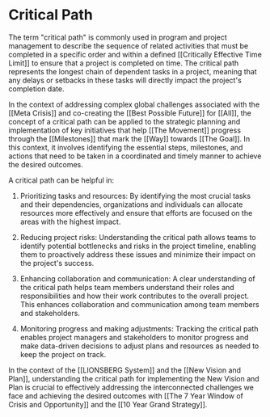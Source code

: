 # Critical Path

The term "critical path" is commonly used in program and project management to describe the sequence of related activities that must be completed in a specific order and within a defined [[Critically Effective Time Limit]] to ensure that a project is completed on time. The critical path represents the longest chain of dependent tasks in a project, meaning that any delays or setbacks in these tasks will directly impact the project's completion date.

In the context of addressing complex global challenges associated with the [[Meta Crisis]] and co-creating the [[Best Possible Future]] for [[All]], the concept of a critical path can be applied to the strategic planning and implementation of key initiatives that help [[The Movement]] progress through the [[Milestones]] that mark the [[Way]] towards [[The Goal]]. In this context, it involves identifying the essential steps, milestones, and actions that need to be taken in a coordinated and timely manner to achieve the desired outcomes.

A critical path can be helpful in:

1.  Prioritizing tasks and resources: By identifying the most crucial tasks and their dependencies, organizations and individuals can allocate resources more effectively and ensure that efforts are focused on the areas with the highest impact.
    
2.  Reducing project risks: Understanding the critical path allows teams to identify potential bottlenecks and risks in the project timeline, enabling them to proactively address these issues and minimize their impact on the project's success.
    
3.  Enhancing collaboration and communication: A clear understanding of the critical path helps team members understand their roles and responsibilities and how their work contributes to the overall project. This enhances collaboration and communication among team members and stakeholders.
    
4.  Monitoring progress and making adjustments: Tracking the critical path enables project managers and stakeholders to monitor progress and make data-driven decisions to adjust plans and resources as needed to keep the project on track.
    

In the context of the [[LIONSBERG System]] and the [[New Vision and Plan]], understanding the critical path for implementing the New Vision and Plan is crucial to effectively addressing the interconnected challenges we face and achieving the desired outcomes with [[The 7 Year Window of Crisis and Opportunity]] and the [[10 Year Grand Strategy]]. 